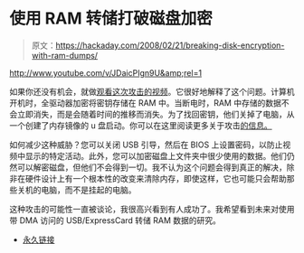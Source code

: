 # 使用 RAM 转储打破磁盘加密

> 原文：<https://hackaday.com/2008/02/21/breaking-disk-encryption-with-ram-dumps/>

<http://www.youtube.com/v/JDaicPIgn9U&amp;rel=1>

  
如果你还没有机会，就做[观看这次攻击的视频](http://www.youtube.com/watch?v=JDaicPIgn9U)。它很好地解释了这个问题。计算机开机时，全驱动器加密将密钥存储在 RAM 中。当断电时，RAM 中存储的数据不会立即消失，而是会随着时间的推移而消失。为了找回密钥，他们关掉了电脑，从一个创建了内存镜像的 u 盘启动。你可以在这里阅读更多关于攻击[的信息。](http://citp.princeton.edu/memory/)

如何减少这种威胁？您可以关闭 USB 引导，然后在 BIOS 上设置密码，以防止视频中显示的特定活动。此外，您可以加密磁盘上文件夹中很少使用的数据。他们仍然可以解密磁盘，但他们不会得到一切。我不认为这个问题会得到真正的解决，除非在硬件设计上有一个根本性的改变来清除内存，即使这样，它也可能只会帮助那些关机的电脑，而不是挂起的电脑。

这种攻击的可能性一直被谈论，我很高兴看到有人成功了。我希望看到未来对使用带 DMA 访问的 USB/ExpressCard 转储 RAM 数据的研究。

*   [永久链接](http://citp.princeton.edu/memory/)